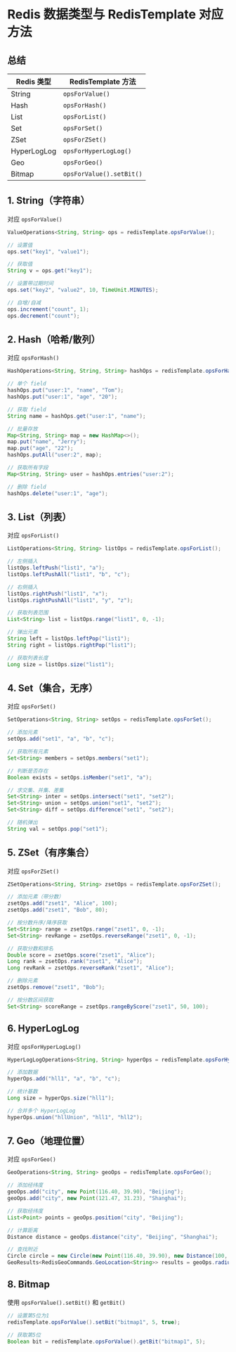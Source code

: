 # Redis 数据类型与 RedisTemplate 对应方法

## 总结
| Redis 类型    | RedisTemplate 方法         |
| ----------- | ------------------------ |
| String      | `opsForValue()`          |
| Hash        | `opsForHash()`           |
| List        | `opsForList()`           |
| Set         | `opsForSet()`            |
| ZSet        | `opsForZSet()`           |
| HyperLogLog | `opsForHyperLogLog()`    |
| Geo         | `opsForGeo()`            |
| Bitmap      | `opsForValue().setBit()` |


## 1. String（字符串）
对应 `opsForValue()`

```java
ValueOperations<String, String> ops = redisTemplate.opsForValue();

// 设置值
ops.set("key1", "value1");

// 获取值
String v = ops.get("key1");

// 设置带过期时间
ops.set("key2", "value2", 10, TimeUnit.MINUTES);

// 自增/自减
ops.increment("count", 1);
ops.decrement("count");
```

## 2. Hash（哈希/散列）
对应 `opsForHash()`
```java
HashOperations<String, String, String> hashOps = redisTemplate.opsForHash();

// 单个 field
hashOps.put("user:1", "name", "Tom");
hashOps.put("user:1", "age", "20");

// 获取 field
String name = hashOps.get("user:1", "name");

// 批量存放
Map<String, String> map = new HashMap<>();
map.put("name", "Jerry");
map.put("age", "22");
hashOps.putAll("user:2", map);

// 获取所有字段
Map<String, String> user = hashOps.entries("user:2");

// 删除 field
hashOps.delete("user:1", "age");
```

## 3. List（列表）
对应 `opsForList()`
```java
ListOperations<String, String> listOps = redisTemplate.opsForList();

// 左侧插入
listOps.leftPush("list1", "a");
listOps.leftPushAll("list1", "b", "c");

// 右侧插入
listOps.rightPush("list1", "x");
listOps.rightPushAll("list1", "y", "z");

// 获取列表范围
List<String> list = listOps.range("list1", 0, -1);

// 弹出元素
String left = listOps.leftPop("list1");
String right = listOps.rightPop("list1");

// 获取列表长度
Long size = listOps.size("list1");

```

## 4. Set（集合，无序）
对应 `opsForSet()`
```java
SetOperations<String, String> setOps = redisTemplate.opsForSet();

// 添加元素
setOps.add("set1", "a", "b", "c");

// 获取所有元素
Set<String> members = setOps.members("set1");

// 判断是否存在
Boolean exists = setOps.isMember("set1", "a");

// 求交集、并集、差集
Set<String> inter = setOps.intersect("set1", "set2");
Set<String> union = setOps.union("set1", "set2");
Set<String> diff = setOps.difference("set1", "set2");

// 随机弹出
String val = setOps.pop("set1");

```

## 5. ZSet（有序集合）
对应 `opsForZSet()`
```java
ZSetOperations<String, String> zsetOps = redisTemplate.opsForZSet();

// 添加元素（带分数）
zsetOps.add("zset1", "Alice", 100);
zsetOps.add("zset1", "Bob", 80);

// 按分数升序/降序获取
Set<String> range = zsetOps.range("zset1", 0, -1);
Set<String> revRange = zsetOps.reverseRange("zset1", 0, -1);

// 获取分数和排名
Double score = zsetOps.score("zset1", "Alice");
Long rank = zsetOps.rank("zset1", "Alice");
Long revRank = zsetOps.reverseRank("zset1", "Alice");

// 删除元素
zsetOps.remove("zset1", "Bob");

// 按分数区间获取
Set<String> scoreRange = zsetOps.rangeByScore("zset1", 50, 100);
```

## 6. HyperLogLog
对应 `opsForHyperLogLog()`
```java
HyperLogLogOperations<String, String> hyperOps = redisTemplate.opsForHyperLogLog();

// 添加数据
hyperOps.add("hll1", "a", "b", "c");

// 统计基数
Long size = hyperOps.size("hll1");

// 合并多个 HyperLogLog
hyperOps.union("hllUnion", "hll1", "hll2");
```

## 7. Geo（地理位置）
对应 `opsForGeo()`
```java
GeoOperations<String, String> geoOps = redisTemplate.opsForGeo();

// 添加经纬度
geoOps.add("city", new Point(116.40, 39.90), "Beijing");
geoOps.add("city", new Point(121.47, 31.23), "Shanghai");

// 获取经纬度
List<Point> points = geoOps.position("city", "Beijing");

// 计算距离
Distance distance = geoOps.distance("city", "Beijing", "Shanghai");

// 查找附近
Circle circle = new Circle(new Point(116.40, 39.90), new Distance(100, Metrics.KILOMETERS));
GeoResults<RedisGeoCommands.GeoLocation<String>> results = geoOps.radius("city", circle);
```

## 8. Bitmap
使用 `opsForValue().setBit()` 和 `getBit()`
```java
// 设置第5位为1
redisTemplate.opsForValue().setBit("bitmap1", 5, true);

// 获取第5位
Boolean bit = redisTemplate.opsForValue().getBit("bitmap1", 5);
```
